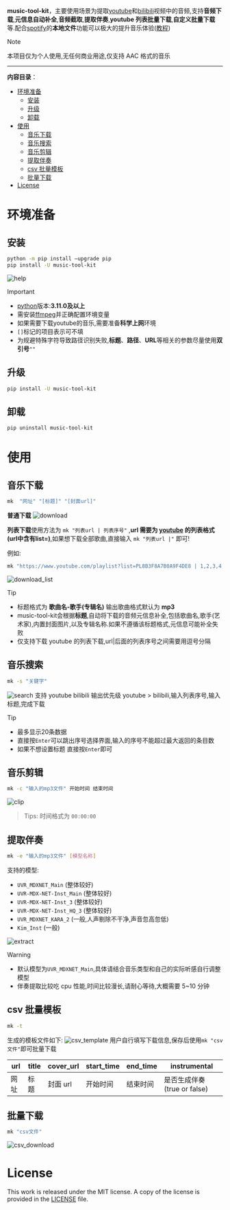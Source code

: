 **music-tool-kit**，主要使用场景为提取[youtube](https://www.youtube.com)和[bilibili](https://www.bilibili.com)视频中的音频,支持**音频下载**,**元信息自动补全**,**音频截取**,**提取伴奏**,**youtube 列表批量下载**,**自定义批量下载**等.配合[spotify](https://open.spotify.com)的**本地文件**功能可以极大的提升音乐体验([教程](https://www.bilibili.com/video/BV1VL411T7mp/?vd_source=04c6a0d121b6fb871e3d3c0a2554b29b))

> [!NOTE]
>
> 本项目仅为个人使用,无任何商业用途,仅支持 AAC 格式的音乐

---
**内容目录**：
- [环境准备](#环境准备)
  - [安装](#安装)
  - [升级](#升级)
  - [卸载](#卸载)
- [使用](#使用)
  - [音乐下载](#音乐下载)
  - [音乐搜索](#音乐搜索)
  - [音乐剪辑](#音乐剪辑)
  - [提取伴奏](#提取伴奏)
  - [csv 批量模板](#csv-批量模板)
  - [批量下载](#批量下载)
- [License](#license)

# 环境准备

## 安装

```bash
python -m pip install –upgrade pip
pip install -U music-tool-kit
```

![help](https://raw.githubusercontent.com/nichuanfang/music-tool-kit/main/example/help.png)

> [!IMPORTANT]
>
> - [python](https://www.python.org/)版本:**3.11.0及以上**
> - 需安装[ffmpeg](https://ffmpeg.org/)并正确配置环境变量
> - 如果需要下载youtube的音乐,需要准备**科学上网**环境
> - `[]`标记的项目表示可不填
> - 为规避特殊字符导致路径识别失败,**标题**、**路径**、**URL**等相关的参数尽量使用**双引号**`""`

## 升级

```bash
pip install -U music-tool-kit
```

## 卸载

```bash
pip uninstall music-tool-kit
```

# 使用

## 音乐下载

```bash
mk  "网址" "[标题]" "[封面url]"

```

**普通下载**
![download](https://raw.githubusercontent.com/nichuanfang/music-tool-kit/main/example/download.png)

**列表下载**使用方法为 `mk "列表url | 列表序号"` ,**url 需要为 [youtube](https://www.youtube.com) 的列表格式(url中含有list=)**,如果想下载全部歌曲,直接输入 `mk "列表url |"` 即可!

例如:
```bash
mk "https://www.youtube.com/playlist?list=PL8B3F8A7B0A9F4DE8 | 1,2,3,4,5"
```
![download_list](https://raw.githubusercontent.com/nichuanfang/music-tool-kit/main/example/batch_download.png)

> [!TIP]
>
> - 标题格式为 **歌曲名-歌手(专辑名)** 输出歌曲格式默认为 **mp3**
> - music-tool-kit会根据**标题**,自动将下载的音频元信息补全,包括歌曲名,歌手(艺术家),内置封面图片,以及专辑名称.如果不遵循该标题格式,元信息可能补全失败
> - 仅支持下载 youtube 的列表下载,url|后面的列表序号之间需要用逗号分隔

## 音乐搜索

```bash
mk -s "关键字"
```
![search](https://raw.githubusercontent.com/nichuanfang/music-tool-kit/main/example/search.png)
支持 youtube bilibili 输出优先级 youtube > bilibili,输入列表序号,输入标题,完成下载

> [!TIP]
>
> - 最多显示20条数据
> - 直接按`Enter`可以跳出序号选择界面,输入的序号不能超过最大返回的条目数
> - 如果不想设置标题 直接按`Enter`即可

## 音乐剪辑

```bash
mk -c "输入的mp3文件" 开始时间 结束时间
```

![clip](https://raw.githubusercontent.com/nichuanfang/music-tool-kit/main/example/clip.png)

> Tips: 时间格式为 `00:00:00`

## 提取伴奏

```bash
mk -e "输入的mp3文件" [模型名称]
```

支持的模型:

- `UVR_MDXNET_Main` (整体较好)
- `UVR-MDX-NET-Inst_Main` (整体较好)
- `UVR-MDX-NET-Inst_3` (整体较好)
- `UVR-MDX-NET-Inst_HQ_3` (整体较好)
- `UVR_MDXNET_KARA_2` (一般,人声剔除不干净,声音忽高忽低)
- `Kim_Inst` (一般)

![extract](https://raw.githubusercontent.com/nichuanfang/music-tool-kit/main/example/inst.png)

> [!WARNING]
> - 默认模型为`UVR_MDXNET_Main`,具体请结合音乐类型和自己的实际听感自行调整模型
> - 伴奏提取比较吃 cpu 性能,时间比较漫长,请耐心等待,大概需要 5~10 分钟

## csv 批量模板

```bash
mk -t
```

生成的模板文件如下:
![csv_template](https://raw.githubusercontent.com/nichuanfang/music-tool-kit/main/example/csv_template.png)
用户自行填写下载信息,保存后使用`mk "csv文件"`即可批量下载

| url  | title | cover_url | start_time | end_time | instrumental |
| ---- | ----- | --------- | ---------- | -------- | ------------ |
| 网址 | 标题  | 封面 url  | 开始时间   | 结束时间 | 是否生成伴奏(true or false) |

## 批量下载

```bash
mk "csv文件"
```

![csv_download](https://raw.githubusercontent.com/nichuanfang/music-tool-kit/main/example/csv_download.png)

# License

This work is released under the MIT license. A copy of the license is provided in the [LICENSE](https://raw.githubusercontent.com/nichuanfang/music-tool-kit/main/LICENSE) file.
